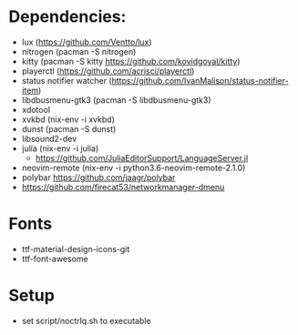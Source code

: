 # Dependencies:
* lux (https://github.com/Ventto/lux)
* nitrogen (pacman -S nitrogen)
* kitty (pacman -S kitty https://github.com/kovidgoyal/kitty) 
* playerctl (https://github.com/acrisci/playerctl)
* status notifier watcher (https://github.com/IvanMalison/status-notifier-item)
* libdbusmenu-gtk3 (pacman -S libdbusmenu-gtk3)
* xdotool 
* xvkbd (nix-env -i xvkbd)
* dunst (pacman -S dunst)
* libsound2-dev
* julia (nix-env -i julia)
  * https://github.com/JuliaEditorSupport/LanguageServer.jl
* neovim-remote (nix-env -i python3.6-neovim-remote-2.1.0)
* polybar https://github.com/jaagr/polybar
* https://github.com/firecat53/networkmanager-dmenu

# Fonts
* ttf-material-design-icons-git
* ttf-font-awesome

# Setup
* set script/noctrlq.sh to executable
